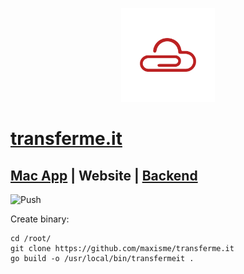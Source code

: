 <p align="center"><img height="150px" src="https://github.com/maxisme/transferme.it/raw/master/images/og_logo.png"></p>

# [transferme.it](https://transferme.it/)

## [Mac App](https://github.com/maxisme/transfermeit) | Website | [Backend](https://github.com/maxisme/transfermeit-backend)
![Push](https://github.com/maxisme/transferme.it/workflows/Push/badge.svg)

Create binary:
```
cd /root/
git clone https://github.com/maxisme/transferme.it
go build -o /usr/local/bin/transfermeit .
```

